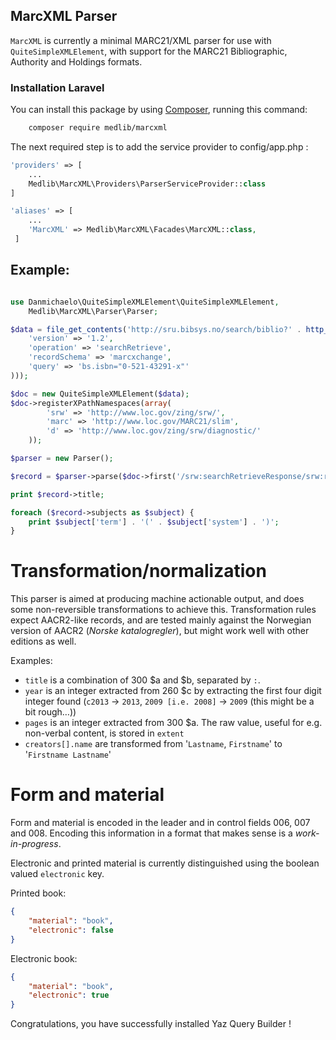 ## MarcXML Parser ##

`MarcXML` is currently a minimal MARC21/XML parser for use with `QuiteSimpleXMLElement`,
with support for the MARC21 Bibliographic, Authority and Holdings formats.

### Installation Laravel ###

You can install this package by using [Composer](http://getcomposer.org), running this command:
```bash
    composer require medlib/marcxml
```

The next required step is to add the service provider to config/app.php :
```php
'providers' => [
    ...
    Medlib\MarcXML\Providers\ParserServiceProvider::class
]
```

```php
'aliases' => [
    ...
    'MarcXML' => Medlib\MarcXML\Facades\MarcXML::class,
 ]
```
## Example: ##

```php

use Danmichaelo\QuiteSimpleXMLElement\QuiteSimpleXMLElement,
    Medlib\MarcXML\Parser\Parser;

$data = file_get_contents('http://sru.bibsys.no/search/biblio?' . http_build_query(array(
	'version' => '1.2',
	'operation' => 'searchRetrieve',
	'recordSchema' => 'marcxchange',
	'query' => 'bs.isbn="0-521-43291-x"'
)));

$doc = new QuiteSimpleXMLElement($data);
$doc->registerXPathNamespaces(array(
        'srw' => 'http://www.loc.gov/zing/srw/',
        'marc' => 'http://www.loc.gov/MARC21/slim',
        'd' => 'http://www.loc.gov/zing/srw/diagnostic/'
    ));

$parser = new Parser();

$record = $parser->parse($doc->first('/srw:searchRetrieveResponse/srw:records/srw:record/srw:recordData/marc:record'));

print $record->title;

foreach ($record->subjects as $subject) {
	print $subject['term'] . '(' . $subject['system'] . ')';
}
```
# Transformation/normalization

This parser is aimed at producing machine actionable output, and does some non-reversible 
transformations to achieve this. Transformation rules expect AACR2-like records, and are
tested mainly against the Norwegian version of AACR2 (*Norske katalogregler*), but might
work well with other editions as well.

Examples:

 - `title` is a combination of 300 $a and $b, separated by ` : `.
 - `year` is an integer extracted from 260 $c by extracting the first four digit integer found
   (`c2013` → `2013`, `2009 [i.e. 2008]` → `2009` (this might be a bit rough…))
 - `pages` is an integer extracted from 300 $a. The raw value, useful for e.g. non-verbal content,
   is stored in `extent`
 - `creators[].name` are transformed from '`Lastname`, `Firstname`' to '`Firstname Lastname`'

# Form and material

Form and material is encoded in the leader and in control fields 006, 007 and 008.
Encoding this information in a format that makes sense is a *work-in-progress*.

Electronic and printed material is currently distinguished using the boolean valued `electronic` key.

Printed book:

```json
{
	"material": "book",
	"electronic": false
}
```

Electronic book:

```json
{
	"material": "book",
	"electronic": true
}
```

Congratulations, you have successfully installed Yaz Query Builder !

